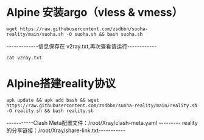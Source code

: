 # Alpine 安装argo（vless & vmess）
```
wget https://raw.githubusercontent.com/zsdbbn/suoha-reality/main/suoha.sh -O suoha.sh && bash suoha.sh
```
-------------信息保存在 v2ray.txt,再次查看请运行------------
```
cat v2ray.txt 
```



# Alpine搭建reality协议
```
apk update && apk add bash && wget https://raw.githubusercontent.com/zsdbbn/suoha-reality/main/reality.sh -O reality.sh && bash reality.sh
```
-----------Clash Meta配置文件：/root/Xray/clash-meta.yaml   ---------  reality的分享链接：/root/Xray/share-link.txt-----------
